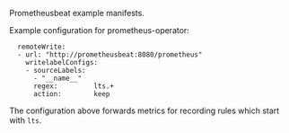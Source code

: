 Prometheusbeat example manifests.

Example configuration for prometheus-operator:

```
  remoteWrite:
  - url: "http://prometheusbeat:8080/prometheus"
    writelabelConfigs:
    - sourceLabels:
      - "__name__"
      regex:         lts.+
      action:        keep
```

The configuration above forwards metrics for recording rules which start with `lts`.
